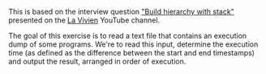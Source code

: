 This is based on the interview question ["Build hierarchy with stack"][1] presented on the [La Vivien][2] YouTube channel.

The goal of this exercise is to read a text file that contains an execution dump of some programs. We're to read this input, determine the execution time (as defined as the difference between the start and end timestamps) and output the result, arranged in order of execution.

[1]: https://www.youtube.com/watch?v=GWNBtCq3yW4
[2]: https://www.youtube.com/channel/UCh6kNOJMNgbgZPgeKGB-Gww
